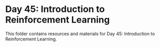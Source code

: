 # Day 45: Introduction to Reinforcement Learning

This folder contains resources and materials for Day 45: Introduction to Reinforcement Learning.